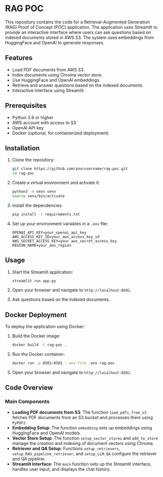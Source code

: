 # RAG POC

This repository contains the code for a Retrieval-Augmented Generation (RAG) Proof of Concept (POC) application. The application uses Streamlit to provide an interactive interface where users can ask questions based on indexed documents stored in AWS S3. The system uses embeddings from HuggingFace and OpenAI to generate responses.

## Features

- Load PDF documents from AWS S3.
- Index documents using Chroma vector store.
- Use HuggingFace and OpenAI embeddings.
- Retrieve and answer questions based on the indexed documents.
- Interactive interface using Streamlit.

## Prerequisites

- Python 3.9 or higher
- AWS account with access to S3
- OpenAI API key
- Docker (optional, for containerized deployment)

## Installation

1. Clone the repository:

    ```sh
    git clone https://github.com/yourusername/rag-poc.git
    cd rag-poc
    ```

2. Create a virtual environment and activate it:

    ```sh
    python3 -m venv venv
    source venv/bin/activate
    ```

3. Install the dependencies:

    ```sh
    pip install -r requirements.txt
    ```

4. Set up your environment variables in a `.env` file:

    ```env
    OPENAI_API_KEY=your_openai_api_key
    AWS_ACCESS_KEY_ID=your_aws_access_key_id
    AWS_SECRET_ACCESS_KEY=your_aws_secret_access_key
    REGION_NAME=your_aws_region
    ```

## Usage

1. Start the Streamlit application:

    ```sh
    streamlit run app.py
    ```

2. Open your browser and navigate to `http://localhost:8501`.

3. Ask questions based on the indexed documents.

## Docker Deployment

To deploy the application using Docker:

1. Build the Docker image:

    ```sh
    docker build -t rag-poc .
    ```

2. Run the Docker container:

    ```sh
    docker run -p 8501:8501 --env-file .env rag-poc
    ```

3. Open your browser and navigate to `http://localhost:8501`.

## Code Overview

### Main Components

- **Loading PDF documents from S3**: The function `load_pdfs_from_s3` fetches PDF documents from an S3 bucket and processes them using `PyPDF2`.
- **Embedding Setup**: The function `embedding` sets up embeddings using HuggingFace and OpenAI models.
- **Vector Store Setup**: The function `setup_vector_stores` and `add_to_store` manage the creation and indexing of document vectors using Chroma.
- **Retriever and QA Setup**: Functions `setup_retrievers`, `setup_RAG_pipeline_retriever`, and `setup_LLM_QA` configure the retriever and QA pipeline.
- **Streamlit Interface**: The `main` function sets up the Streamlit interface, handles user input, and displays the chat history.


